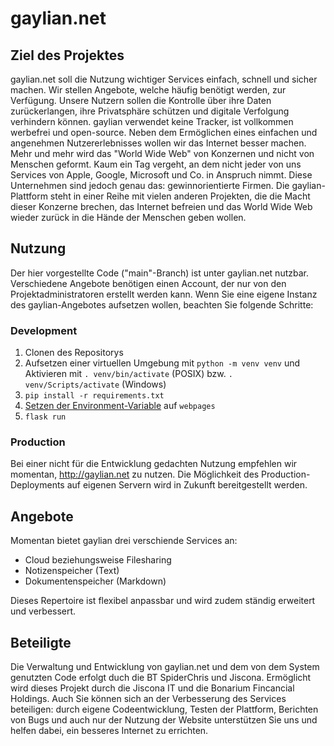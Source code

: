 # gaylian.net

## Ziel des Projektes

gaylian.net soll die Nutzung wichtiger Services einfach, schnell und sicher machen. Wir stellen Angebote, welche häufig benötigt werden, zur Verfügung.
Unsere Nutzern sollen die Kontrolle über ihre Daten zurückerlangen, ihre Privatsphäre schützen und digitale Verfolgung verhindern können. gaylian verwendet keine Tracker, ist vollkommen werbefrei und open-source.
Neben dem Ermöglichen eines einfachen und angenehmen Nutzererlebnisses wollen wir das Internet besser machen. Mehr und mehr wird das "World Wide Web" von Konzernen und nicht von Menschen geformt. Kaum ein Tag vergeht, an dem nicht jeder von uns Services von Apple, Google, Microsoft und Co. in Anspruch nimmt. Diese Unternehmen sind jedoch genau das: gewinnorientierte Firmen. Die gaylian-Plattform steht in einer Reihe mit vielen anderen Projekten, die die Macht dieser Konzerne brechen, das Internet befreien und das World Wide Web wieder zurück in die Hände der Menschen geben wollen.

## Nutzung

Der hier vorgestellte Code ("main"-Branch) ist unter gaylian.net nutzbar. Verschiedene Angebote benötigen einen Account, der nur von den Projektadministratoren erstellt werden kann. Wenn Sie eine eigene Instanz des gaylian-Angebotes aufsetzen wollen, beachten Sie folgende Schritte:

### Development

1. Clonen des Repositorys
2. Aufsetzen einer virtuellen Umgebung mit `python -m venv venv` und Aktivieren mit  `. venv/bin/activate` (POSIX)  bzw. `. venv/Scripts/activate` (Windows)
3. `pip install -r requirements.txt`
4. [Setzen der Environment-Variable](https://flask.palletsprojects.com/en/2.1.x/quickstart/) auf `webpages`
5. `flask run`

### Production

Bei einer nicht für die Entwicklung gedachten Nutzung empfehlen wir momentan, http://gaylian.net zu nutzen. Die Möglichkeit des Production-Deployments auf eigenen Servern wird in Zukunft bereitgestellt werden.


## Angebote

Momentan bietet gaylian drei verschiende Services an:

* Cloud beziehungsweise Filesharing
* Notizenspeicher (Text)
* Dokumentenspeicher (Markdown)

Dieses Repertoire ist flexibel anpassbar und wird zudem ständig erweitert und verbessert.

## Beteiligte

Die Verwaltung und Entwicklung von gaylian.net und dem von dem System genutzten Code erfolgt duch die BT SpiderChris und Jiscona. Ermöglicht wird dieses Projekt durch die Jiscona IT und die Bonarium Fincancial Holdings.
Auch Sie können sich an der Verbesserung des Services beteiligen: durch eigene Codeentwicklung, Testen der Plattform, Berichten von Bugs und auch nur der Nutzung der Website unterstützen Sie uns und helfen dabei, ein besseres Internet zu errichten.
